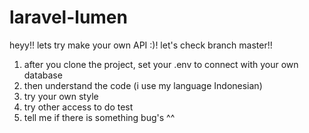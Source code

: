 # laravel-lumen

heyy!! lets try make your own API :)!
let's check branch master!!

1. after you clone the project, set your .env to connect with your own database
2. then understand the code (i use my language Indonesian)
3. try your own style
4. try other access to do test
5. tell me if there is something bug's ^^
